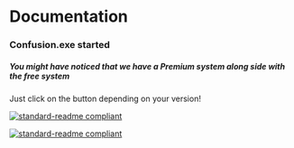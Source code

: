 # Documentation

### Confusion.exe started
##### You might have noticed that we have a **Premium** system along side with the free system
Just click on the button depending on your version!

[![standard-readme compliant](https://img.shields.io/badge/Free-Version-inactive.svg?style=flat-square)](https://github.com/TheHQE/Empremix/tree/master/Documentation/Free)

[![standard-readme compliant](https://img.shields.io/badge/Premium-Version-blueviolet.svg?style=flat-square)](https://github.com/TheHQE/Empremix/tree/master/Documentation/Free)
